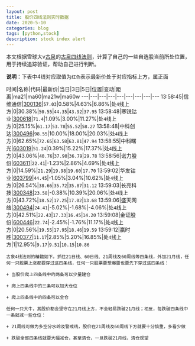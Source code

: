 ```yaml
---
layout: post
title: 股价四线法则实时数据
date: 2020-5-10
categories: blog
tags: [python,stock]
description: stock index alert
---
```



本文根据雪球大v[古泉](https://xueqiu.com/u/7148646888)的[古泉四线法则](https://xueqiu.com/7148646888/130498192)，计算了自己的一些自选股当前所处位置，用于持续追踪验证，帮助自己进行判断。

**说明**：下表中4线对应取值为`红色`表示最新价处于对应指标上方，属正面

时间|名称|代码|最新价|当日|3日|5日|位置|变动|距离|ma21|ma60|ma21w|ma60w
---|---|---|---|---|---|---|---|---
13:58:45|信维通信|[300136](https://xueqiu.com/S/SZ300136)|`57.03`|0.58%|4.63%|6.86%|处`4`线上方|0|30.38%|`50.55`|`44.35`|`43.92`|`37.95`
13:58:48|寒锐钴业|[300618](https://xueqiu.com/S/SZ300618)|`71.4`|1.09%|3.00%|11.27%|处`4`线上方|0|25.15%|`61.17`|`53.78`|`55.52`|`58.27`
13:58:48|中科创达|[300496](https://xueqiu.com/S/SZ300496)|`98.55`|10.00%|18.00%|20.03%|处`4`线上方|0|62.65%|`72.65`|`63.58`|`63.81`|`47.94`
13:58:55|中科曙光|[603019](https://xueqiu.com/S/SH603019)|`51.24`|0.39%|15.22%|17.37%|处`4`线上方|0|43.06%|`40.76`|`37.90`|`36.79`|`29.78`
13:58:56|诺力股份|[603611](https://xueqiu.com/S/SH603611)|`22.41`|-1.23%|2.86%|4.69%|处`4`线上方|0|14.59%|`21.29`|`19.98`|`19.60`|`17.70`
13:59:02|华友钴业|[603799](https://xueqiu.com/S/SH603799)|`44.45`|-1.05%|3.04%|10.62%|处`4`线上方|0|26.54%|`38.66`|`35.72`|`35.87`|`31.12`
13:59:03|长亮科技|[300348](https://xueqiu.com/S/SZ300348)|`23.58`|-0.38%|10.39%|20.06%|处`4`线上方|0|43.72%|`18.52`|`17.25`|`17.02`|`13.68`
13:59:06|盛天网络|[300494](https://xueqiu.com/S/SZ300494)|`24.41`|-5.02%|-1.68%|-4.06%|处`4`线上方|0|42.51%|`22.43`|`17.33`|`16.45`|`14.20`
13:59:08|金证股份|[600446](https://xueqiu.com/S/SH600446)|`22.74`|-2.45%|-1.76%|11.17%|处`4`线上方|0|20.56%|`19.55`|`17.95`|`18.46`|`19.59`
13:59:12|赢时胜|[300377](https://xueqiu.com/S/SZ300377)|`11.17`|2.85%|5.20%|16.85%|处`4`线上方|1|12.95%|`9.17`|`9.51`|`10.15`|`10.86`

```
古泉4线法则的精髓如下。抓住21日线、60日线、21周线及60周线等四条线，外加21月线，任何一只股票上涨都要穿过这四条线，任何一只股票要想爆雷也要先下穿过这四条线：

+ 当股价爬上四条线中的两条可以少量建仓

+ 爬上四条线中的三条可以加大仓位

+ 爬上四条线中的四条可以全仓

任何一只大牛，其股价都会坚守在21月线上方，不会轻易跌破21月线；相反，每跌破四条线中一条就减一些仓位：

+ 21周线可做为多空分水岭及警戒线，股价在21周线及60周线下方就要十分慎重，多看少做

+ 跌破全部四条线就要大幅减仓，甚至清仓，一旦跌破21月线，清仓观望
```